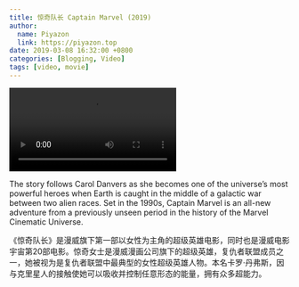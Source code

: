 ```yaml
---
title: 惊奇队长 Captain Marvel (2019)
author:
  name: Piyazon
  link: https://piyazon.top
date: 2019-03-08 16:32:00 +0800
categories: [Blogging, Video]
tags: [video, movie]
---
```



<video id="player" class="weixin_video" playsinline controls x-webkit-airplay data-poster="https://git.lug.ustc.edu.cn/flame3/images/-/raw/main/movie/captain-marvel.png"
  wxv="wxv_2187718420291518465" src="">
  <track kind="captions" label="English" src="https://piyazon.top/storage/assets/subtitles/captain-marvel-ec.vtt" srclang="en"
    default />
</video>

The story follows Carol Danvers as she becomes one of the universe’s most powerful heroes when Earth is caught in the middle of a galactic war between two alien races. Set in the 1990s, Captain Marvel is an all-new adventure from a previously unseen period in the history of the Marvel Cinematic Universe.

《惊奇队长》是漫威旗下第一部以女性为主角的超级英雄电影，同时也是漫威电影宇宙第20部电影。惊奇女士是漫威漫画公司旗下的超级英雄，复仇者联盟成员之一，她被视为是复仇者联盟中最典型的女性超级英雄人物。本名卡罗·丹弗斯，因与克里星人的接触使她可以吸收并控制任意形态的能量，拥有众多超能力。